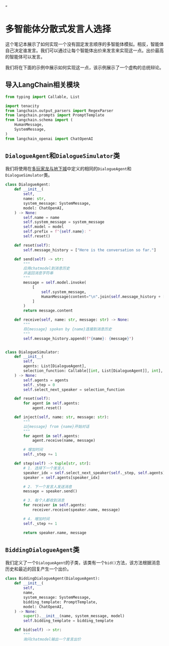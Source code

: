 “
# 多智能体分散式发言人选择

这个笔记本展示了如何实现一个没有固定发言顺序的多智能体模拟。相反，智能体自己决定谁发言。我们可以通过让每个智能体出价来发言来实现这一点。出价最高的智能体可以发言。

我们将在下面的示例中展示如何实现这一点，该示例展示了一个虚构的总统辩论。

## 导入LangChain相关模块

```python
from typing import Callable, List

import tenacity
from langchain.output_parsers import RegexParser
from langchain.prompts import PromptTemplate
from langchain.schema import (
    HumanMessage,
    SystemMessage,
)
from langchain_openai import ChatOpenAI
```

## `DialogueAgent`和`DialogueSimulator`类
我们将使用在[多玩家龙与地下城](https://python.langchain.com/en/latest/use_cases/agent_simulations/multi_player_dnd.html)中定义的相同的`DialogueAgent`和`DialogueSimulator`类。

```python
class DialogueAgent:
    def __init__(
        self,
        name: str,
        system_message: SystemMessage,
        model: ChatOpenAI,
    ) -> None:
        self.name = name
        self.system_message = system_message
        self.model = model
        self.prefix = f"{self.name}: "
        self.reset()

    def reset(self):
        self.message_history = ["Here is the conversation so far."]

    def send(self) -> str:
        """
        应用chatmodel到消息历史
        并返回消息字符串
        """
        message = self.model.invoke(
            [
                self.system_message,
                HumanMessage(content="\n".join(self.message_history + [self.prefix])),
            ]
        )
        return message.content

    def receive(self, name: str, message: str) -> None:
        """
        将{message} spoken by {name}连接到消息历史
        """
        self.message_history.append(f"{name}: {message}")


class DialogueSimulator:
    def __init__(
        self,
        agents: List[DialogueAgent],
        selection_function: Callable[[int, List[DialogueAgent]], int],
    ) -> None:
        self.agents = agents
        self._step = 0
        self.select_next_speaker = selection_function

    def reset(self):
        for agent in self.agents:
            agent.reset()

    def inject(self, name: str, message: str):
        """
        以{message} from {name}开始对话
        """
        for agent in self.agents:
            agent.receive(name, message)

        # 增加时间
        self._step += 1

    def step(self) -> tuple[str, str]:
        # 1. 选择下一个发言人
        speaker_idx = self.select_next_speaker(self._step, self.agents)
        speaker = self.agents[speaker_idx]

        # 2. 下一个发言人发送消息
        message = speaker.send()

        # 3. 每个人都收到消息
        for receiver in self.agents:
            receiver.receive(speaker.name, message)

        # 4. 增加时间
        self._step += 1

        return speaker.name, message
```

## `BiddingDialogueAgent`类
我们定义了一个`DialogueAgent`的子类，该类有一个`bid()`方法，该方法根据消息历史和最近的回复产生一个出价。

```python
class BiddingDialogueAgent(DialogueAgent):
    def __init__(
        self,
        name,
        system_message: SystemMessage,
        bidding_template: PromptTemplate,
        model: ChatOpenAI,
    ) -> None:
        super().__init__(name, system_message, model)
        self.bidding_template = bidding_template

    def bid(self) -> str:
        """
        询问chatmodel输出一个发言出价